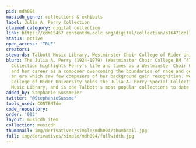 ```yaml
---
pid: mdh094
musicdh_genre: collections & exhibits
label: Julia A. Perry Collection
claimed_category: digital collection
link: https://cdm15457.contentdm.oclc.org/digital/collection/p16471coll12/search
status: active
open_access: 'TRUE'
creators:
stewards: Talbott Music Library, Westminster Choir College of Rider University
blurb: The Julia A. Perry (1924-1979) (Westminster Choir College BM ’47, MM ’48) Digital
  Collection highlights Perry’s life and times as a Westminster Choir College alumna
  and her career as a composer overcoming the boundaries of race and gender during
  an era which saw few composers of her background gain recognition. Westminster Choir
  College of Rider University holds the Julia A. Perry Special Collection at Talbott
  Music Library, and is one Talbott's most popular collections to date.
added_by: Stephanie Sussmeier
twitter: "@StephanieSussme"
tools_used: CONTENTdm
code_repository:
order: '093'
layout: musicdh_item
collection: musicdh
thumbnail: img/derivatives/simple/mdh094/thumbnail.jpg
full: img/derivatives/simple/mdh094/fullwidth.jpg
---
```

